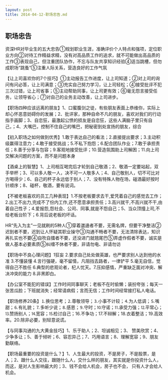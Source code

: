 ```yaml
---
layout: post
title: 2014-04-12-职场忠告.md
---
```


## 职场忠告

资深HR对毕业生的五大忠告①规划职业生涯，准确评价个人特点和强项，定位职业方向②对待工作精益求精，没有对高品质工作的追求，就不可能做出高品质的工作③表现自己，但注重团队协作，不忘与队友共享知识经验④适当跳槽，但勿成职场“跳蚤”⑤注重人际关系，营造良好的工作气氛


【让上司喜欢你的7个技巧】①主动报告工作进度，让上司知道；②对上司的询问有问必答，让上司满意；③充实自己努力学习，让上司轻松；④接受批评不犯三次过错，让上司省事；⑤主动帮助同事，让上司更有效；⑥毫无怨言接受任务，让领导省心；⑦对自己的业务主动改善，让上司进步。



【职场四种应该远离的朋友】1、口蜜腹剑之徒，有些朋友表面上恭维你，实际上却心怀恶意妨碍你的发展；2、批评家，那种自命不凡的朋友，喜欢对我们的行动指手画脚；3、自恋狂，最激起公愤的损友是自恋狂，这些人满脑子里只有自己，；4、大嘴巴，控制不住自己的嘴巴，把秘密到处宣扬的朋友，综合


【初入职场之如何做到优秀】1.敢于表达自己的看法；2.直接提出要求；3.主动积级赢得注意力；4.敢于接受挑战；5.不私下抱怨；6.配合团队作业；7.敢于承担责任；8.善于分享与包容；9.客观地接受批评；10.营造氛围助上司解困；11.向上司交解决问题的方案，而不是问题本身


【酒桌上的智慧】1、上司相互喝完后才轮到自己敬酒；2、敬酒一定要站起，双手举杯；3、可以多人敬一人，决不可一人敬多人；4、自己敬别人，切不可比对方喝得少；6、自己的杯子永远低于别人；7、没有特殊人物在场，碰酒最好按时针顺序；8、碰杯，敬酒，要有说词。


【不被老板喜欢的员工几种表现】1.不按老板要求去干,爱凭着自己的感觉去工作；2.出工不出力,完成不了份内工作,还不愿意承担责任；3.高兴就干,不高兴就不干,由着自己性子；4.爱报怨,怨社会、公司、同事,就是不怨自己；5、当众顶撞上司,不给老板台阶下；6.背后说老板的坏话。


HR“先入为主”一见就刷的5种人①穿着邋遢者不要，无需名牌，但要干净整洁②迟到者不要，迟到让人怀疑其职业操守③沟通不畅者不要，无法清除表达，知识再扎实也不要④自吹自擂者不要，还没进门就翘尾巴⑤弄虚作假者不要，诚实是做人基本必要素质⑤纠缠不休者不要，非请勿电、非请勿访



【职场中不良心理问题】1狂妄 2.要求自己处处做英雄，也严要求别人达到他的水准 3.不懂装懂 4.言行强硬，毫不留情，凡阻挡去路者，一律铲平 5.毫无自信，觉得自己不胜任 6.典型的悲观论者，杞人忧天。7.压抑感情，严重缺乏面对冲突、解决冲突的能力 8.非黑即白。


【办公室不能犯的错误】工作时间同事聊天；老板不在时偷懒；装扮夸张；每天一张苦瓜脸；下班就消失；经常请病假；言而无信；工作时间经常接打私人电话。

【职场修养20条】⒈换位思考；⒉尊敬领导；⒊小事不计较；⒋为人低调；⒌嘴甜；⒍有礼貌；⒎多听少说；⒏感恩；⒐守时；⒑守诺；⒒承受力强；⒓平常心；⒔赞扬别人；⒕宽容；⒖检讨自己；16.不争功；17.不辩解；18.衣着整洁；19.高效率。20.除非必要，别轻意说谎。


【与同事沟通的九大黄金技巧】1、乐于助人；2、坦诚相见；3、 赞美欣赏；4、少争多让；5、善于倾听；6、容忍异己；7、巧用语言；8、理解宽容；9、朋友勤联络。

【职场最重要的投资是什么？】1、人生最大的投资，不是房子，不是股票，是人；2、跟什么人交往，跟随什么人，交什么样的朋友，其实就是你投资什么人，而这，是对人生影响最大的；3、钱不会给人机会，房子也不会，
只有人才会给人机会。
